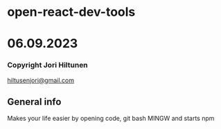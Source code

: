 # open-react-dev-tools
# 
# 06.09.2023
### Copyright Jori Hiltunen
 hiltusenjori@gmail.com

## General info
Makes your life easier by opening code, git bash MINGW and starts npm
